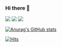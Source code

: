 ### Hi there 👋

<a href="https://www.notion.so/Contact-Information-3f292e94de0548a5a0384fcb043843b0"><img src="https://img.shields.io/badge/Notion-000000?style=flat-square&logo=Notion&logoColor=white"/></a>     <a href="https://velog.io/@mingii4922"><img src="https://img.shields.io/badge/Velog-3DDC84?style=flat-square&logo=Blogger&logoColor=white"/></a>     <a href="https://www.instagram.com/mmingii.c/"><img src="https://img.shields.io/badge/instagram-E4405F?style=flat-square&logo=Instagram&logoColor=white"/></a>


[![Anurag's GitHub stats](https://github-readme-stats.vercel.app/api?username=mingii4922)](https://github.com/mingii4922/github-readme-stats)

[![Hits](https://hits.seeyoufarm.com/api/count/incr/badge.svg?url=https%3A%2F%2Fgithub.com%2Fmingii4922&count_bg=%230313ED&title_bg=%23EF1212&icon=azurefunctions.svg&icon_color=%23E7E7E7&title=Hello+Visitor&edge_flat=false)](https://hits.seeyoufarm.com)                   


<!--
**mingii4922/mingii4922** is a ✨ _special_ ✨ repository because its `README.md` (this file) appears on your GitHub profile.

Here are some ideas to get you started:

- 🔭 I’m currently working on ...
- 🌱 I’m currently learning ...
- 👯 I’m looking to collaborate on ...
- 🤔 I’m looking for help with ...
- 💬 Ask me about ...
- 📫 How to reach me: ...
- 😄 Pronouns: ...
- ⚡ Fun fact: ...
-->
